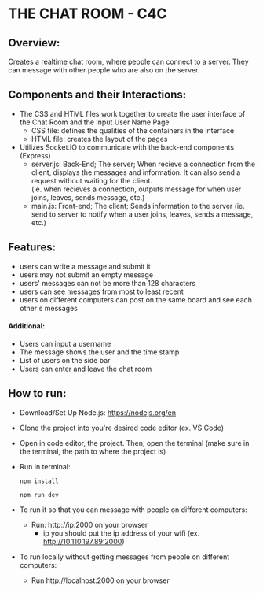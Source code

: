 # THE CHAT ROOM - C4C 

## Overview: 
Creates a realtime chat room, where people can connect to a server. They can message with other people who are also on the server.  

## Components and their Interactions: 
* The CSS and HTML files work together to create the user interface of the Chat Room and the Input User Name Page 
    * CSS file: defines the qualities of the containers in the interface 
    * HTML file: creates the layout of the pages 
* Utilizes Socket.IO to communicate with the back-end components (Express) 
    * server.js: Back-End; The server; When recieve a connection from the client, displays the messages and information. It can also send a request without waiting for the client.  
    (ie. when recieves a connection, outputs message for when user joins, leaves, sends message, etc.)
    * main.js: Front-end; The client; Sends information to the server (ie. send to server to notify when a user joins, leaves, sends a message, etc.)  

## Features: 
* users can write a message and submit it
* users may not submit an empty message 
* users' messages can not be more than 128 characters
* users can see messages from most to least recent
* users on different computers can post on the same board and see each other's messages 

#### Additional: 
* Users can input a username  
* The message shows the user and the time stamp 
* List of users on the side bar 
* Users can enter and leave the chat room 



## How to run: 
* Download/Set Up Node.js: https://nodejs.org/en 

* Clone the project into you're desired code editor (ex. VS Code) 

* Open in code editor, the project. Then, open the terminal (make sure in the terminal, the path to where the project is) 

* Run in terminal: 

    `npm install` 

    `npm run dev`

* To run it so that you can message with people on different computers:
   * Run: http://ip:2000 on your browser
      * ip you should put the ip address of your wifi (ex. http://10.110.197.89:2000)
     
* To run locally without getting messages from people on different computers: 
   * Run http://localhost:2000 on your browser

